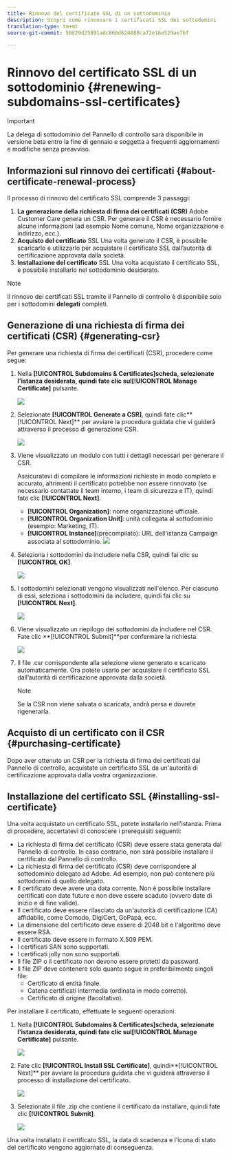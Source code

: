 ```yaml
---
title: Rinnovo del certificato SSL di un sottodominio
description: Scopri come rinnovare i certificati SSL dei sottodomini
translation-type: tm+mt
source-git-commit: 50d29d25891adc866d624888ca72e16e529ae7bf

---
```



# Rinnovo del certificato SSL di un sottodominio {#renewing-subdomains-ssl-certificates}

>[!IMPORTANT]
>
>La delega di sottodominio del Pannello di controllo sarà disponibile in versione beta entro la fine di gennaio e soggetta a frequenti aggiornamenti e modifiche senza preavviso.

## Informazioni sul rinnovo dei certificati {#about-certificate-renewal-process}

Il processo di rinnovo del certificato SSL comprende 3 passaggi:

1. **La generazione della richiesta di firma dei certificati (CSR)** Adobe Customer Care genera un CSR. Per generare il CSR è necessario fornire alcune informazioni (ad esempio Nome comune, Nome organizzazione e indirizzo, ecc.).
1. **Acquisto del certificato** SSL Una volta generato il CSR, è possibile scaricarlo e utilizzarlo per acquistare il certificato SSL dall’autorità di certificazione approvata dalla società.
1. **Installazione del certificato** SSL Una volta acquistato il certificato SSL, è possibile installarlo nel sottodominio desiderato.

>[!NOTE]
>
>Il rinnovo dei certificati SSL tramite il Pannello di controllo è disponibile solo per i sottodomini **delegati** completi.

## Generazione di una richiesta di firma dei certificati (CSR) {#generating-csr}

Per generare una richiesta di firma dei certificati (CSR), procedere come segue:

1. Nella **[!UICONTROL Subdomains & Certificates]**scheda, selezionate l&#39;istanza desiderata, quindi fate clic sul**[!UICONTROL Manage Certificate]** pulsante.

   ![](assets/renewal1.png)

1. Selezionate **[!UICONTROL Generate a CSR]**, quindi fate clic**[!UICONTROL Next]** per avviare la procedura guidata che vi guiderà attraverso il processo di generazione CSR.

   ![](assets/renewal2.png)

1. Viene visualizzato un modulo con tutti i dettagli necessari per generare il CSR.

   Assicuratevi di compilare le informazioni richieste in modo completo e accurato, altrimenti il certificato potrebbe non essere rinnovato (se necessario contattate il team interno, i team di sicurezza e IT), quindi fate clic **[!UICONTROL Next]**.

   * **[!UICONTROL Organization]**: nome organizzazione ufficiale.
   * **[!UICONTROL Organization Unit]**: unità collegata al sottodominio (esempio: Marketing, IT).
   * **[!UICONTROL Instance]**(precompilato): URL dell&#39;istanza Campaign associata al sottodominio.
   ![](assets/renewal3.png)

1. Seleziona i sottodomini da includere nella CSR, quindi fai clic su **[!UICONTROL OK]**.

   ![](assets/renewal4.png)

1. I sottodomini selezionati vengono visualizzati nell&#39;elenco. Per ciascuno di essi, seleziona i sottodomini da includere, quindi fai clic su **[!UICONTROL Next]**.

   ![](assets/renewal5.png)

1. Viene visualizzato un riepilogo dei sottodomini da includere nel CSR. Fate clic **[!UICONTROL Submit]**per confermare la richiesta.

   ![](assets/renewal6.png)

1. Il file .csr corrispondente alla selezione viene generato e scaricato automaticamente. Ora potete usarlo per acquistare il certificato SSL dall’autorità di certificazione approvata dalla società.

   >[!NOTE]
   >
   >Se la CSR non viene salvata o scaricata, andrà persa e dovrete rigenerarla.

## Acquisto di un certificato con il CSR {#purchasing-certificate}

Dopo aver ottenuto un CSR per la richiesta di firma dei certificati dal Pannello di controllo, acquistate un certificato SSL da un&#39;autorità di certificazione approvata dalla vostra organizzazione.

## Installazione del certificato SSL {#installing-ssl-certificate}

Una volta acquistato un certificato SSL, potete installarlo nell’istanza. Prima di procedere, accertatevi di conoscere i prerequisiti seguenti:

* La richiesta di firma del certificato (CSR) deve essere stata generata dal Pannello di controllo. In caso contrario, non sarà possibile installare il certificato dal Pannello di controllo.
* La richiesta di firma del certificato (CSR) deve corrispondere al sottodominio delegato ad Adobe. Ad esempio, non può contenere più sottodomini di quello delegato.
* Il certificato deve avere una data corrente. Non è possibile installare certificati con date future e non deve essere scaduto (ovvero date di inizio e di fine valide).
* Il certificato deve essere rilasciato da un&#39;autorità di certificazione (CA) affidabile, come Comodo, DigiCert, GoPapà, ecc.
* La dimensione del certificato deve essere di 2048 bit e l&#39;algoritmo deve essere RSA.
* Il certificato deve essere in formato X.509 PEM.
* I certificati SAN sono supportati.
* I certificati jolly non sono supportati.
* Il file ZIP o il certificato non devono essere protetti da password.
* Il file ZIP deve contenere solo quanto segue in preferibilmente singoli file:
   * Certificato di entità finale.
   * Catena certificati intermedia (ordinata in modo corretto).
   * Certificato di origine (facoltativo).

Per installare il certificato, effettuate le seguenti operazioni:

1. Nella **[!UICONTROL Subdomains & Certificates]**scheda, selezionate l&#39;istanza desiderata, quindi fate clic sul**[!UICONTROL Manage Certificate]** pulsante.

   ![](assets/renewal1.png)

1. Fate clic **[!UICONTROL Install SSL Certificate]**, quindi**[!UICONTROL Next]** per avviare la procedura guidata che vi guiderà attraverso il processo di installazione del certificato.

   ![](assets/install1.png)

1. Selezionate il file .zip che contiene il certificato da installare, quindi fate clic **[!UICONTROL Submit]**.

   ![](assets/install2.png)

Una volta installato il certificato SSL, la data di scadenza e l&#39;icona di stato del certificato vengono aggiornate di conseguenza.
